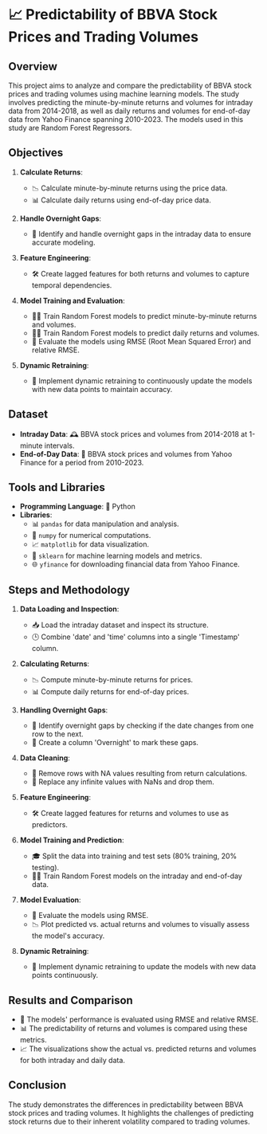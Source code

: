 # 📈 Predictability of BBVA Stock Prices and Trading Volumes

## Overview

This project aims to analyze and compare the predictability of BBVA stock prices and trading volumes using machine learning models. The study involves predicting the minute-by-minute returns and volumes for intraday data from 2014-2018, as well as daily returns and volumes for end-of-day data from Yahoo Finance spanning 2010-2023. The models used in this study are Random Forest Regressors.

## Objectives

1. **Calculate Returns**:
   - 📉 Calculate minute-by-minute returns using the price data.
   - 📊 Calculate daily returns using end-of-day price data.

2. **Handle Overnight Gaps**:
   - 🌙 Identify and handle overnight gaps in the intraday data to ensure accurate modeling.

3. **Feature Engineering**:
   - 🛠️ Create lagged features for both returns and volumes to capture temporal dependencies.

4. **Model Training and Evaluation**:
   - 🏋️‍♂️ Train Random Forest models to predict minute-by-minute returns and volumes.
   - 🏋️‍♀️ Train Random Forest models to predict daily returns and volumes.
   - 📏 Evaluate the models using RMSE (Root Mean Squared Error) and relative RMSE.

5. **Dynamic Retraining**:
   - 🔄 Implement dynamic retraining to continuously update the models with new data points to maintain accuracy.

## Dataset

- **Intraday Data**: 🕰️ BBVA stock prices and volumes from 2014-2018 at 1-minute intervals.
- **End-of-Day Data**: 📅 BBVA stock prices and volumes from Yahoo Finance for a period from 2010-2023.

## Tools and Libraries

- **Programming Language**: 🐍 Python
- **Libraries**:
  - 📊 `pandas` for data manipulation and analysis.
  - 🔢 `numpy` for numerical computations.
  - 📈 `matplotlib` for data visualization.
  - 🤖 `sklearn` for machine learning models and metrics.
  - 🌐 `yfinance` for downloading financial data from Yahoo Finance.

## Steps and Methodology

1. **Data Loading and Inspection**:
   - 📥 Load the intraday dataset and inspect its structure.
   - 🕒 Combine 'date' and 'time' columns into a single 'Timestamp' column.

2. **Calculating Returns**:
   - 📉 Compute minute-by-minute returns for prices.
   - 📊 Compute daily returns for end-of-day prices.

3. **Handling Overnight Gaps**:
   - 🌙 Identify overnight gaps by checking if the date changes from one row to the next.
   - 📅 Create a column 'Overnight' to mark these gaps.

4. **Data Cleaning**:
   - 🧹 Remove rows with NA values resulting from return calculations.
   - 🚫 Replace any infinite values with NaNs and drop them.

5. **Feature Engineering**:
   - 🛠️ Create lagged features for returns and volumes to use as predictors.

6. **Model Training and Prediction**:
   - 🎓 Split the data into training and test sets (80% training, 20% testing).
   - 🏋️‍♂️ Train Random Forest models on the intraday and end-of-day data.

7. **Model Evaluation**:
   - 📏 Evaluate the models using RMSE.
   - 📉 Plot predicted vs. actual returns and volumes to visually assess the model's accuracy.

8. **Dynamic Retraining**:
   - 🔄 Implement dynamic retraining to update the models with new data points continuously.

## Results and Comparison

- 📏 The models' performance is evaluated using RMSE and relative RMSE.
- 📊 The predictability of returns and volumes is compared using these metrics.
- 📈 The visualizations show the actual vs. predicted returns and volumes for both intraday and daily data.

## Conclusion

The study demonstrates the differences in predictability between BBVA stock prices and trading volumes. It highlights the challenges of predicting stock returns due to their inherent volatility compared to trading volumes.
